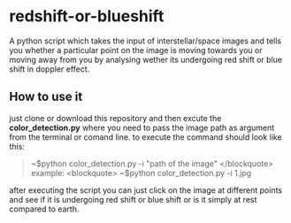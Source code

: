 # redshift-or-blueshift
A python script which takes the input of interstellar/space images and tells you whether a particular
point on the image is moving towards you or moving away from you by analysing wether its undergoing red shift or blue shift
in doppler effect.
## How to use it
just clone or download this repository and then excute the **color_detection.py** 
where you need to pass the image path as argument from the terminal or comand line.
to execute the command should look like this:
    <blockquote> ~$python color_detection.py -i "path of the image" </blockquote>
example:
    <blockquote> ~$python color_detection.py -i 1.jpg </blockquote>
after executing the script you can just click on the image at different points and see if
it is undergoing red shift or blue shift or is it simply at rest compared to earth.
